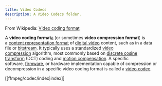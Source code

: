 ```yaml
---
title: Video Codecs
description: A Video Codecs folder.
---
```

From Wikipedia: [Video coding format](https://en.wikipedia.org/wiki/Video_coding_format)

A **video coding format**[a](https://en.wikipedia.org/wiki/Video_coding_format#cite_note-2) (or sometimes **video compression format**) is a [content representation format](https://en.wikipedia.org/wiki/Content_format "Content format") of [digital video](https://en.wikipedia.org/wiki/Digital_video "Digital video") content, such as in a data file or [bitstream](https://en.wikipedia.org/wiki/Bitstream_format "Bitstream format"). It typically uses a standardized [video compression](https://en.wikipedia.org/wiki/Video_compression "Video compression") algorithm, most commonly based on [discrete cosine transform](https://en.wikipedia.org/wiki/Discrete_cosine_transform "Discrete cosine transform") (DCT) coding and [motion compensation](https://en.wikipedia.org/wiki/Motion_compensation "Motion compensation"). A specific software, [firmware](https://en.wikipedia.org/wiki/Firmware "Firmware"), or hardware implementation capable of compression or decompression in a specific video coding format is called a [video codec](https://en.wikipedia.org/wiki/Video_codec "Video codec").

[[ffmpeg/codec/index|index]]